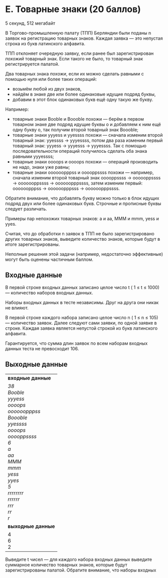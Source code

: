 # E. Товарные знаки (20 баллов)

5 секунд, 512 мегабайт

В Торгово-промышленную палату (ТПП) Берляндии были поданы n заявок на регистрацию товарных знаков. Каждая заявка — это непустая строка из букв латинского алфавита.

ТПП отклоняет очередную заявку, если ранее был зарегистрирован _похожий_ товарный знак. Если такого не было, то товарный знак регистрируется палатой.

Два товарных знака _похожи_, если их можно сделать равными с помощью нуля или более таких операций:

- возьмём любой из двух знаков, 
- найдём в знаке две или более одинаковые идущие подряд буквы, 
- добавим в этот блок одинаковых букв ещё одну такую же букву. 

Например:

- товарные знаки Booble и Boooble похожи — берём в первом товарном знаке две подряд идущие буквы o и добавляем к ним ещё одну букву o, так получим второй товарный знак Boooble; 
- товарные знаки yyyess и yyessss похожи — сначала изменим второй товарный знак: yyessss → yyyessss, потом два раза изменим первый товарный знак: yyyess → yyyesss → yyyessss. Так с помощью последовательности операций получилось сделать оба знака равными yyyessss; 
- товарные знаки oooops и oooops похожи — операций производить не надо, знаки уже равны; 
- товарные знаки oooooopppss и ooooppssss похожи — например, сначала изменим второй товарный знак ooooppssss → oooooppssss → ooooooppssss → oooooopppssss, затем изменим первый: oooooopppss → oooooopppsss → oooooopppssss.

Обратите внимание, что добавлять букву можно только в блок идущих подряд двух или более одинаковых букв. Строчные и прописные буквы следует различать.

Примеры пар непохожих товарных знаков: a и aa, MMM и mmm, yess и yyes.

Считая, что до обработки n заявок в ТПП не было зарегистрировано других товарных знаков, выведите количество знаков, которые будут в итоге зарегистрированы.

Неполные решения этой задачи (например, недостаточно эффективные) могут быть оценены частичным баллом.

## Входные данные

В первой строке входных данных записано целое число t ( 1 ≤ t ≤ 1000) — количество наборов входных данных.

Наборы входных данных в тесте независимы. Друг на друга они никак не влияют.

В первой строке каждого набора записано целое число n ( 1 ≤ n ≤ 105) — количество заявок. Далее следуют сами заявки, по одной заявке в строке. Каждая заявка является непустой строкой из букв латинского алфавита.

Гарантируется, что сумма длин заявок по всем наборам входных данных теста не превосходит 106.

## Выходные данные
|   |
|---|
|**входные данные**|
|_38<br>Booble_<br>_yyyess_<br>_oooops_<br>_oooooopppss_<br>_Boooble_<br>_yyessss_<br>_oooops_<br>_ooooppssss_<br>_6_<br>_a_<br>_aa_<br>_MMM_<br>_mmm_<br>_yess_<br>_yyes_<br>_5_<br>_rrrrrrrr_<br>_rrrrrr_<br>_rrr_<br>_rr_<br>_r_ |
|**выходные данные**|
|4<br>6<br>2 |

Выведите t чисел — для каждого набора входных данных выведите суммарное количество товарных знаков, которые будут зарегистрированы палатой. Обратите внимание, что наборы входных